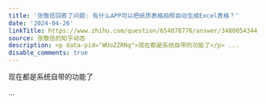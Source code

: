 ```yaml
---
title: '张敬信回答了问题: 有什么APP可以把纸质表格拍照自动生成Excel表格？'
date: '2024-04-26'
linkTitle: https://www.zhihu.com/question/654078776/answer/3480054344
source: 张敬信的知乎动态
description: <p data-pid="WUoZZRNq">现在都是系统自带的功能了</p> ...
disable_comments: true
---
```

<p data-pid="WUoZZRNq">现在都是系统自带的功能了</p> ...
